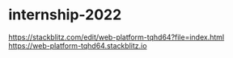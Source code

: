 # internship-2022


https://stackblitz.com/edit/web-platform-tqhd64?file=index.html
https://web-platform-tqhd64.stackblitz.io






